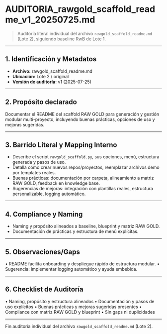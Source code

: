 # AUDITORIA_rawgold_scaffold_readme_v1_20250725.md

> Auditoría literal individual del archivo `rawgold_scaffold_readme.md` (Lote 2), siguiendo baseline RwB de Lote 1.

---

## 1. Identificación y Metadatos
- **Archivo:** rawgold_scaffold_readme.md
- **Ubicación:** Lote 2 / original
- **Versión de auditoría:** v1 (2025-07-25)

---

## 2. Propósito declarado
Documentar el README del scaffold RAW GOLD para generación y gestión modular multi-proyecto, incluyendo buenas prácticas, opciones de uso y mejoras sugeridas.

---

## 3. Barrido Literal y Mapping Interno
- Describe el script `rawgold_scaffold.py`, sus opciones, menú, estructura generada y pasos de uso.
- Detalla cómo crear nuevos repos/proyectos, reemplazar archivos demo por templates reales.
- Buenas prácticas: documentación por carpeta, alineamiento a matriz RAW GOLD, feedback en knowledge base.
- Sugerencias de mejoras: integración con plantillas reales, estructura personalizable, logging automático.

---

## 4. Compliance y Naming
- Naming y propósito alineados a baseline, blueprint y matriz RAW GOLD.
- Documentación de prácticas y estructura de menú explícitas.

---

## 5. Observaciones/Gaps
• README facilita onboarding y despliegue rápido de estructura modular.
• Sugerencia: implementar logging automático y ayuda embebida.

---

## 6. Checklist de Auditoría
• Naming, propósito y estructura alineados
• Documentación y pasos de uso explícitos
• Buenas prácticas y mejoras sugeridas presentes
• Compliance con matriz RAW GOLD y blueprint
• Sin gaps ni duplicidades

---

Fin auditoría individual del archivo `rawgold_scaffold_readme.md` (Lote 2).

